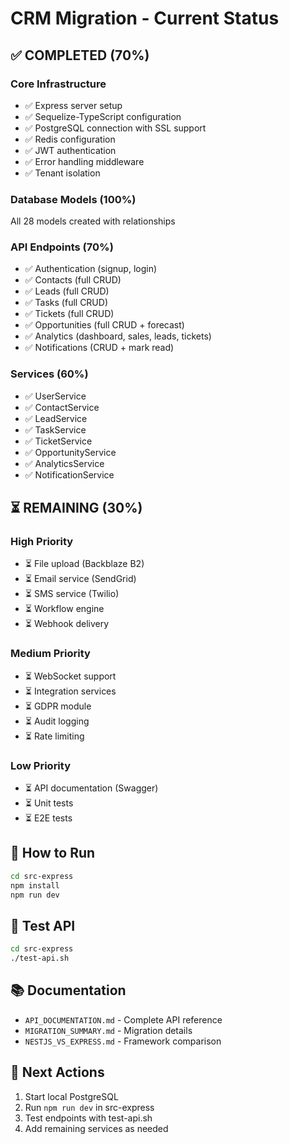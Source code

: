 # CRM Migration - Current Status

## ✅ COMPLETED (70%)

### Core Infrastructure
- ✅ Express server setup
- ✅ Sequelize-TypeScript configuration
- ✅ PostgreSQL connection with SSL support
- ✅ Redis configuration
- ✅ JWT authentication
- ✅ Error handling middleware
- ✅ Tenant isolation

### Database Models (100%)
All 28 models created with relationships

### API Endpoints (70%)
- ✅ Authentication (signup, login)
- ✅ Contacts (full CRUD)
- ✅ Leads (full CRUD)
- ✅ Tasks (full CRUD)
- ✅ Tickets (full CRUD)
- ✅ Opportunities (full CRUD + forecast)
- ✅ Analytics (dashboard, sales, leads, tickets)
- ✅ Notifications (CRUD + mark read)

### Services (60%)
- ✅ UserService
- ✅ ContactService
- ✅ LeadService
- ✅ TaskService
- ✅ TicketService
- ✅ OpportunityService
- ✅ AnalyticsService
- ✅ NotificationService

## ⏳ REMAINING (30%)

### High Priority
- ⏳ File upload (Backblaze B2)
- ⏳ Email service (SendGrid)
- ⏳ SMS service (Twilio)
- ⏳ Workflow engine
- ⏳ Webhook delivery

### Medium Priority
- ⏳ WebSocket support
- ⏳ Integration services
- ⏳ GDPR module
- ⏳ Audit logging
- ⏳ Rate limiting

### Low Priority
- ⏳ API documentation (Swagger)
- ⏳ Unit tests
- ⏳ E2E tests

## 🚀 How to Run

```bash
cd src-express
npm install
npm run dev
```

## 📝 Test API

```bash
cd src-express
./test-api.sh
```

## 📚 Documentation

- `API_DOCUMENTATION.md` - Complete API reference
- `MIGRATION_SUMMARY.md` - Migration details
- `NESTJS_VS_EXPRESS.md` - Framework comparison

## 🎯 Next Actions

1. Start local PostgreSQL
2. Run `npm run dev` in src-express
3. Test endpoints with test-api.sh
4. Add remaining services as needed
